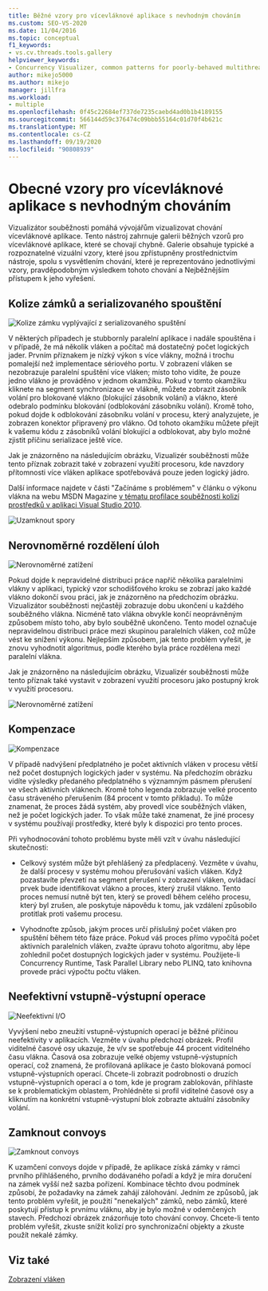 ```yaml
---
title: Běžné vzory pro vícevláknové aplikace s nevhodným chováním
ms.custom: SEO-VS-2020
ms.date: 11/04/2016
ms.topic: conceptual
f1_keywords:
- vs.cv.threads.tools.gallery
helpviewer_keywords:
- Concurrency Visualizer, common patterns for poorly-behaved multithreaded applications
author: mikejo5000
ms.author: mikejo
manager: jillfra
ms.workload:
- multiple
ms.openlocfilehash: 0f45c22684ef737de7235caebd4ad0b1b4189155
ms.sourcegitcommit: 566144d59c376474c09bbb55164c01d70f4b621c
ms.translationtype: MT
ms.contentlocale: cs-CZ
ms.lasthandoff: 09/19/2020
ms.locfileid: "90808939"
---
```

# <a name="common-patterns-for-poorly-behaved-multithreaded-applications"></a>Obecné vzory pro vícevláknové aplikace s nevhodným chováním

Vizualizátor souběžnosti pomáhá vývojářům vizualizovat chování vícevláknové aplikace. Tento nástroj zahrnuje galerii běžných vzorů pro vícevláknové aplikace, které se chovají chybně. Galerie obsahuje typické a rozpoznatelné vizuální vzory, které jsou zpřístupněny prostřednictvím nástroje, spolu s vysvětlením chování, které je reprezentováno jednotlivými vzory, pravděpodobným výsledkem tohoto chování a Nejběžnějším přístupem k jeho vyřešení.

## <a name="lock-contention-and-serialized-execution"></a>Kolize zámků a serializovaného spouštění

![Kolize zámku vyplývající z serializovaného spuštění](../profiling/media/lockcontention_serialized.png "LockContention_Serialized")

V některých případech je stubbornly paralelní aplikace i nadále spouštěna i v případě, že má několik vláken a počítač má dostatečný počet logických jader. Prvním příznakem je nízký výkon s více vlákny, možná i trochu pomalejší než implementace sériového portu. V zobrazení vláken se nezobrazuje paralelní spuštění více vláken; místo toho vidíte, že pouze jedno vlákno je prováděno v jednom okamžiku. Pokud v tomto okamžiku kliknete na segment synchronizace ve vlákně, můžete zobrazit zásobník volání pro blokované vlákno (blokující zásobník volání) a vlákno, které odebralo podmínku blokování (odblokování zásobníku volání). Kromě toho, pokud dojde k odblokování zásobníku volání v procesu, který analyzujete, je zobrazen konektor připravený pro vlákno. Od tohoto okamžiku můžete přejít k vašemu kódu z zásobníků volání blokující a odblokovat, aby bylo možné zjistit příčinu serializace ještě více.

Jak je znázorněno na následujícím obrázku, Vizualizér souběžnosti může tento příznak zobrazit také v zobrazení využití procesoru, kde navzdory přítomnosti více vláken aplikace spotřebovává pouze jeden logický jádro.

Další informace najdete v části "Začínáme s problémem" v článku o výkonu vlákna na webu MSDN Magazine [v tématu profilace souběžnosti kolizí prostředků v aplikaci Visual Studio 2010](/archive/msdn-magazine/2010/june/msdn-magazine-thread-performance-resource-contention-concurrency-profiling-in-visual-studio-2010).

![Uzamknout spory](../profiling/media/lockcontention_2.png "LockContention_2")

## <a name="uneven-workload-distribution"></a>Nerovnoměrné rozdělení úloh

![Nerovnoměrné zatížení](../profiling/media/unevenworkload_1.png "UnevenWorkLoad_1")

Pokud dojde k nepravidelné distribuci práce napříč několika paralelními vlákny v aplikaci, typický vzor schodišťového kroku se zobrazí jako každé vlákno dokončí svou práci, jak je znázorněno na předchozím obrázku. Vizualizátor souběžnosti nejčastěji zobrazuje dobu ukončení u každého souběžného vlákna. Nicméně tato vlákna obvykle končí neoprávněným způsobem místo toho, aby bylo souběžně ukončeno. Tento model označuje nepravidelnou distribuci práce mezi skupinou paralelních vláken, což může vést ke snížení výkonu. Nejlepším způsobem, jak tento problém vyřešit, je znovu vyhodnotit algoritmus, podle kterého byla práce rozdělena mezi paralelní vlákna.

Jak je znázorněno na následujícím obrázku, Vizualizér souběžnosti může tento příznak také vystavit v zobrazení využití procesoru jako postupný krok v využití procesoru.

![Nerovnoměrné zatížení](../profiling/media/unevenworkload_2.png "UnevenWorkload_2")

## <a name="oversubscription"></a>Kompenzace

![Kompenzace](../profiling/media/oversubscription.png "Kompenzace")

V případě nadvýšení předplatného je počet aktivních vláken v procesu větší než počet dostupných logických jader v systému. Na předchozím obrázku vidíte výsledky předaného předplatného s významným pásmem přerušení ve všech aktivních vláknech. Kromě toho legenda zobrazuje velké procento času stráveného přerušením (84 procent v tomto příkladu). To může znamenat, že proces žádá systém, aby provedl více souběžných vláken, než je počet logických jader. To však může také znamenat, že jiné procesy v systému používají prostředky, které byly k dispozici pro tento proces.

Při vyhodnocování tohoto problému byste měli vzít v úvahu následující skutečnosti:

- Celkový systém může být přehlášený za předplacený. Vezměte v úvahu, že další procesy v systému mohou přerušování vašich vláken. Když pozastavíte převzetí na segment přerušení v zobrazení vláken, ovládací prvek bude identifikovat vlákno a proces, který zrušil vlákno. Tento proces nemusí nutně být ten, který se provedl během celého procesu, který byl zrušen, ale poskytuje nápovědu k tomu, jak vzdálení způsobilo protitlak proti vašemu procesu.

- Vyhodnoťte způsob, jakým proces určí příslušný počet vláken pro spuštění během této fáze práce. Pokud váš proces přímo vypočítá počet aktivních paralelních vláken, zvažte úpravu tohoto algoritmu, aby lépe zohlednil počet dostupných logických jader v systému. Použijete-li Concurrency Runtime, Task Parallel Library nebo PLINQ, tato knihovna provede práci výpočtu počtu vláken.

## <a name="inefficient-io"></a>Neefektivní vstupně-výstupní operace

![Neefektivní I&#47;O](../profiling/media/inefficient_io.png "Inefficient_IO")

Vyvýšení nebo zneužití vstupně-výstupních operací je běžné příčinou neefektivity v aplikacích. Vezměte v úvahu předchozí obrázek. Profil viditelné časové osy ukazuje, že v/v se spotřebuje 44 procent viditelného času vlákna. Časová osa zobrazuje velké objemy vstupně-výstupních operací, což znamená, že profilovaná aplikace je často blokovaná pomocí vstupně-výstupních operací. Chcete-li zobrazit podrobnosti o druzích vstupně-výstupních operací a o tom, kde je program zablokován, přihlaste se k problematickým oblastem, Prohlédněte si profil viditelné časové osy a kliknutím na konkrétní vstupně-výstupní blok zobrazte aktuální zásobníky volání.

## <a name="lock-convoys"></a>Zamknout convoys

![Zamknout convoys](../profiling/media/lock_convoys.png "Lock_Convoys")

K uzamčení convoys dojde v případě, že aplikace získá zámky v rámci prvního přihlášeného, prvního dodávaného pořadí a když je míra doručení na zámek vyšší než sazba pořízení. Kombinace těchto dvou podmínek způsobí, že požadavky na zámek zahájí zálohování. Jedním ze způsobů, jak tento problém vyřešit, je použití "nenekalých" zámků, nebo zámků, které poskytují přístup k prvnímu vláknu, aby je bylo možné v odemčených stavech. Předchozí obrázek znázorňuje toto chování convoy. Chcete-li tento problém vyřešit, zkuste snížit kolizí pro synchronizační objekty a zkuste použít nekalé zámky.

## <a name="see-also"></a>Viz také

[Zobrazení vláken](../profiling/threads-view-parallel-performance.md)